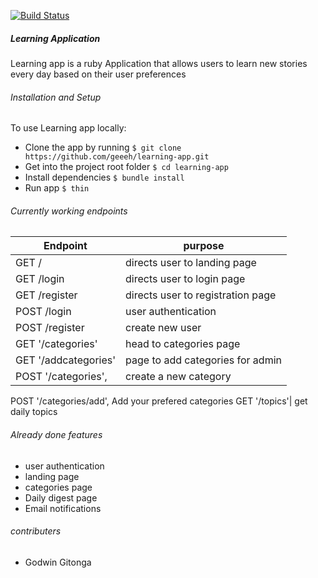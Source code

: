 [![Build Status](https://travis-ci.org/geeeh/learning-app.svg?branch=master)](https://travis-ci.org/geeeh/learning-app)

##### Learning Application
Learning app is a ruby Application that allows users to learn new stories every day based on their user preferences

###### Installation and Setup
To use Learning app locally:
 - Clone the app by running `$ git clone https://github.com/geeeh/learning-app.git`
 - Get into the project root folder `$ cd learning-app`
 - Install dependencies `$ bundle install`
 - Run app `$ thin`

 ###### Currently working endpoints

 Endpoint | purpose
--- | --- 
GET / | directs user to landing page
GET /login | directs user to login page
GET /register | directs user to registration page
POST /login | user authentication
POST /register | create new user
GET '/categories' | head to categories page
GET '/addcategories' | page to add categories for admin
POST '/categories', | create a new category
POST '/categories/add', Add your prefered categories
GET '/topics'| get daily topics

###### Already done features
- user authentication
- landing page
- categories page
- Daily digest page
- Email notifications

###### contributers
- Godwin Gitonga
